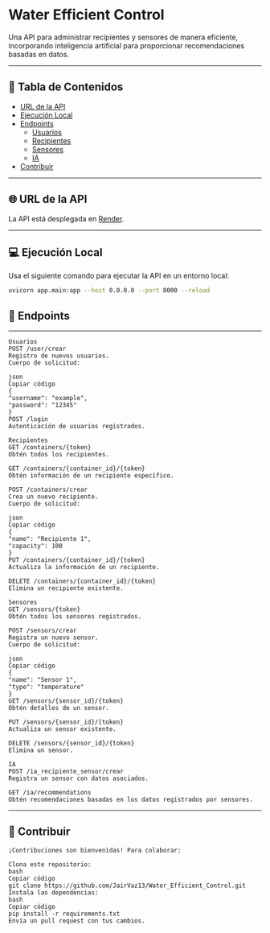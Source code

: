 # Water Efficient Control

Una API para administrar recipientes y sensores de manera eficiente, incorporando inteligencia artificial para proporcionar recomendaciones basadas en datos.

---

## 📌 Tabla de Contenidos

- [URL de la API](#-url-de-la-api)
- [Ejecución Local](#-ejecución-local)
- [Endpoints](#-endpoints)
  - [Usuarios](#-usuarios)
  - [Recipientes](#-recipientes)
  - [Sensores](#-sensores)
  - [IA](#-ia)
- [Contribuir](#-contribuir)

---

## 🌐 URL de la API

La API está desplegada en [Render](https://water-efficient-control.onrender.com/).

---

## 💻 Ejecución Local

Usa el siguiente comando para ejecutar la API en un entorno local:

```bash
uvicorn app.main:app --host 0.0.0.0 --port 8000 --reload
```

## 📂 Endpoints

---

    Usuarios
    POST /user/crear
    Registro de nuevos usuarios.
    Cuerpo de solicitud:

    json
    Copiar código
    {
    "username": "example",
    "password": "12345"
    }
    POST /login
    Autenticación de usuarios registrados.

    Recipientes
    GET /containers/{token}
    Obtén todos los recipientes.

    GET /containers/{container_id}/{token}
    Obtén información de un recipiente específico.

    POST /containers/crear
    Crea un nuevo recipiente.
    Cuerpo de solicitud:

    json
    Copiar código
    {
    "name": "Recipiente 1",
    "capacity": 100
    }
    PUT /containers/{container_id}/{token}
    Actualiza la información de un recipiente.

    DELETE /containers/{container_id}/{token}
    Elimina un recipiente existente.

    Sensores
    GET /sensors/{token}
    Obtén todos los sensores registrados.

    POST /sensors/crear
    Registra un nuevo sensor.
    Cuerpo de solicitud:

    json
    Copiar código
    {
    "name": "Sensor 1",
    "type": "temperature"
    }
    GET /sensors/{sensor_id}/{token}
    Obtén detalles de un sensor.

    PUT /sensors/{sensor_id}/{token}
    Actualiza un sensor existente.

    DELETE /sensors/{sensor_id}/{token}
    Elimina un sensor.

    IA
    POST /ia_recipiente_sensor/crear
    Registra un sensor con datos asociados.

    GET /ia/recommendations
    Obtén recomendaciones basadas en los datos registrados por sensores.

---

## 🤝 Contribuir
    ¡Contribuciones son bienvenidas! Para colaborar:

    Clona este repositorio:
    bash
    Copiar código
    git clone https://github.com/JairVaz13/Water_Efficient_Control.git
    Instala las dependencias:
    bash
    Copiar código
    pip install -r requirements.txt
    Envía un pull request con tus cambios.
